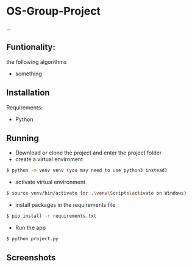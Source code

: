 # OS-Group-Project
... 

## Funtionality:
the following algorithms
 - something
 
   
## Installation
Requirements:
 - Python
 
   
## Running
  - Download or clone the project and enter the project folder
  - create a virtual envirnment 
  ```bash 
  $ python -m venv venv (you may need to use python3 instead)
  ```
  - activate virtual environment 
  ```bash 
  $ source venv/bin/activate (or .\venv\Scripts\activate on Windows)
  ```
  - install packages in the requirements file
  ```bash 
  $ pip install -r requirements.txt 
  ```
  - Run the app
  ```bash
  $ python project.py
  ```
    
      
## Screenshots

